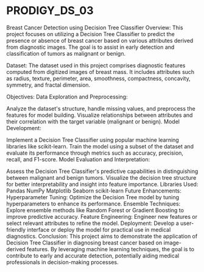 # PRODIGY_DS_03

Breast Cancer Detection using Decision Tree Classifier
Overview:
This project focuses on utilizing a Decision Tree Classifier to predict the presence or absence of breast cancer based on various attributes derived from diagnostic images. The goal is to assist in early detection and classification of tumors as malignant or benign.

Dataset:
The dataset used in this project comprises diagnostic features computed from digitized images of breast mass. It includes attributes such as radius, texture, perimeter, area, smoothness, compactness, concavity, symmetry, and fractal dimension.

Objectives:
Data Exploration and Preprocessing:

Analyze the dataset's structure, handle missing values, and preprocess the features for model building.
Visualize relationships between attributes and their correlation with the target variable (malignant or benign).
Model Development:

Implement a Decision Tree Classifier using popular machine learning libraries like scikit-learn.
Train the model using a subset of the dataset and evaluate its performance through metrics such as accuracy, precision, recall, and F1-score.
Model Evaluation and Interpretation:

Assess the Decision Tree Classifier's predictive capabilities in distinguishing between malignant and benign tumors.
Visualize the decision tree structure for better interpretability and insight into feature importance.
Libraries Used:
Pandas
NumPy
Matplotlib
Seaborn
scikit-learn
Future Enhancements:
Hyperparameter Tuning: Optimize the Decision Tree model by tuning hyperparameters to enhance its performance.
Ensemble Techniques: Explore ensemble methods like Random Forest or Gradient Boosting to improve predictive accuracy.
Feature Engineering: Engineer new features or select relevant attributes to refine the model.
Deployment: Develop a user-friendly interface or deploy the model for practical use in medical diagnostics.
Conclusion:
This project aims to demonstrate the application of Decision Tree Classifier in diagnosing breast cancer based on image-derived features. By leveraging machine learning techniques, the goal is to contribute to early and accurate detection, potentially aiding medical professionals in decision-making processes.
